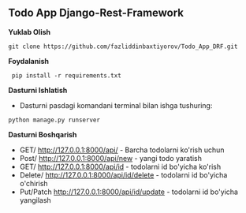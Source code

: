 ## Todo App Django-Rest-Framework

**Yuklab Olish**
```
git clone https://github.com/fazliddinbaxtiyorov/Todo_App_DRF.git
```
**Foydalanish**
```
 pip install -r requirements.txt
```
**Dasturni Ishlatish**
  * Dasturni pasdagi komandani terminal bilan ishga tushuring: 
```
python manage.py runserver
```


**Dasturni Boshqarish**

* GET/  http://127.0.0.1:8000/api/ - Barcha todolarni ko'rish uchun
* Post/  http://127.0.0.1:8000/api/new - yangi todo yaratish
* GET/  http://127.0.0.1:8000/api/id - todolarni id bo'yicha ko'rish
* Delete/  http://127.0.0.1:8000/api/id/delete - todolarni id bo'yicha o'chirish
* Put/Patch  http://127.0.0.1:8000/api/id/update - todolarni id bo'yicha yangilash
